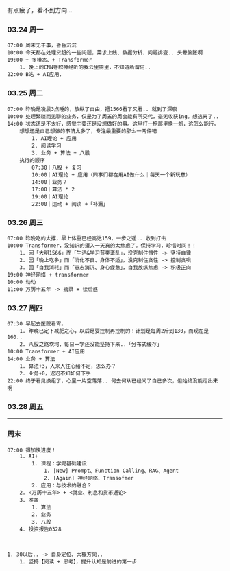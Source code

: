 有点疲了，看不到方向...

### 03.24 周一

	07:00 周末无干事，昏昏沉沉
	10:00 今天都在处理贷超的一些问题，需求上线、数据分析、问题排查.. 头晕脑胀啊
	19:00 + 多模态、+ Transformer 
		1. 晚上的CNN卷积神经听的我云里雾里，不知道所谓何..
	22:00 B站 + AI应用，

### 03.25 周二

	07:00 昨晚是凌晨3点睡的，放纵了自由，把1566看了又看.. 就到了深夜
	10:00 处理繁琐而无聊的业务，仅是为了周五的周会能有所交代，毫无收获ing。想逃离了..
	14:00 状态还是不太好，感觉主要还是没想做好的事。这里打一枪那里换一炮，这怎么能行。
	    想想还是自己想做的事情太多了，专注最重要的那么一两件吧
			1. AI理论 + 应用
			2. 阅读学习
			3. 业务 + 算法 + 八股
		执行的顺序
			07:30｜八股 + 复习
			10:00｜AI理论 + 应用（同事们都在用AI做什么｜每天一个新玩意）
			14:00｜业务？
			17:00｜算法 * 2
			19:00｜AI理论
			22:00｜运动 + 阅读 +「补漏」

### 03.26 周三

	07:00 昨晚吃的太撑，早上体重已经高达159，一步之遥.. 收到打击
	10:00 Transformer，没知识的摄入一天真的太焦虑了。保持学习，珍惜时间！！
		1. 因「大明1566」而「生活&学习节奏紊乱」，没克制住惰性 -> 坚持自律
		2. 因「晚上吃多」而「消化不良、身体不适」，没克制住贪性 -> 控制贪嗔
		3. 因「自我消耗」而「意志消沉、身心疲惫」，自我放纵焦虑 -> 积极正向
	19:00 神经网络 + transformer
	10:00 动动
	11:00 万历十五年 -> 摘录 + 读后感


### 03.27 周四

	07:30 早起去医院看胃。
		1. 昨晚已定下减肥之心，以后是要控制再控制的！计划是每周2斤到130，而现在是160..
		2. 八股之路坎坷，每日一学还没能坚持下来..「分布式缓存」
	10:00 Transformer + AI应用
	14:00 业务 + 算法
		1. 算法+3，人来人往心绪不定，怎么办？
		2. 业务+0，迟迟不知如何下手
	22:00 终于看见换组了，心里一片空落落.. 何去何从已经问了自己多次，但始终没能走出来啊


### 03.28 周五




---- 
### 周末


	07:00 得加快进度！
		1. AI+
			1. 课程：学完基础建设
				1. [New] Prompt、Function Calling、RAG、Agent
				2. [Again] 神经网络、Transofmer
			2. 应用：与技术的融合？
		2. <万历十五年> + <就业、利息和货币通论>
		3. 准备
			1. 算法
			2. 业务
			3. 八股
		4. 投资报告0328



	1. 30以后.. -> 自身定位、大概方向..
		1. 坚持【阅读 + 思考】，提升认知是前进的第一步
